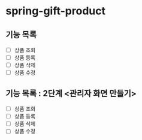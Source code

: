 # spring-gift-product

## 기능 목록
- [ ] 상품 조회
- [ ] 상품 등록
- [ ] 상품 삭제
- [ ] 상품 수정

## 기능 목록 : 2단계 <관리자 화면 만들기>
- [ ] 상품 조회
- [ ] 상품 등록
- [ ] 상품 삭제
- [ ] 상품 수정